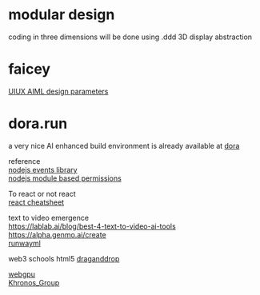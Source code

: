 # modular design 
coding in three dimensions will be done using .ddd 3D display abstraction<br  />

# faicey
<a href="https://github.com/Faicey">UIUX AIML design parameters</a><br />
# dora.run
a very nice AI enhanced build environment is already available at
<a href="https://www.dora.run">dora</a><br />

reference<br />
<a href="https://nodejs.org/api/events.html">nodejs events library</a><br />
<a href="https://nodejs.org/api/permissions.html#module-based-permissions">nodejs module based permissions</a><br />


To react or not react<br />
<a href="https://dev.to/majdsufian/react-cheatsheet-for-2023-14bd">react cheatsheet</a>


text to video emergence<br />
https://lablab.ai/blog/best-4-text-to-video-ai-tools <br />
https://alpha.genmo.ai/create<br />
<a href="https://runwayml.com">runwayml</a><br />

web3 schools html5 <a href="https://www.w3schools.com/html/html5_draganddrop.asp">draganddrop</a><br />

<a href="https://www.w3.org/TR/webgpu/">webgpu</a><br />
<a href="https://en.wikipedia.org/wiki/Khronos_Group">Khronos_Group</a>



